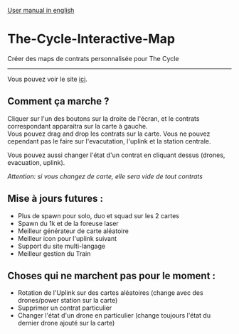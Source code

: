 [User manual in english](README_EN.md)  

# The-Cycle-Interactive-Map #  
Créer des maps de contrats personnalisée pour The Cycle

-----  

Vous pouvez voir le site [ici](https://thecyclemapcreator.go.yj.fr/index.html).  

## Comment ça marche ? ##  

Cliquer sur l'un des boutons sur la droite de l'écran, et le contrats correspondant apparaitra sur la carte à gauche.  
Vous pouvez drag and drop les contrats sur la carte. Vous ne pouvez cependant pas le faire sur l'evacutation, l'uplink et la station centrale.  

Vous pouvez aussi changer l'état d'un contrat en cliquant dessus (drones, evacuation, uplink).  

*Attention: si vous changez de carte, elle sera vide de tout contrats*  

## Mise à jours futures : ##  

* Plus de spawn pour solo, duo et squad sur les 2 cartes
* Spawn du 1k et de la foreuse laser
* Meilleur générateur de carte aléatoire
* Meilleur icon pour l'uplink suivant
* Support du site multi-langage
* Meilleur gestion du Train  

## Choses qui ne marchent pas pour le moment : ##  

* Rotation de l'Uplink sur des cartes aléatoires (change avec des drones/power station sur la carte)
* Supprimer un contrat particulier
* Changer l'état d'un drone en particulier (change toujours l'état du dernier drone ajouté sur la carte)  
